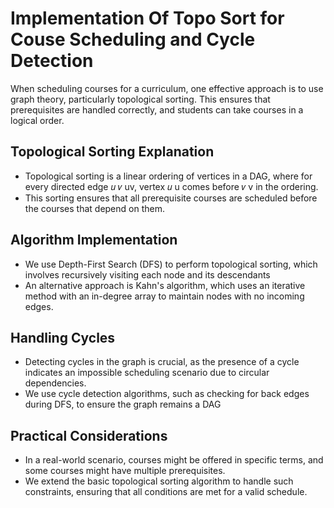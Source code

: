 # Implementation Of Topo Sort for Couse Scheduling and Cycle Detection
When scheduling courses for a curriculum, one effective approach is to use graph theory, particularly topological sorting. This ensures that prerequisites are handled correctly, and students can take courses in a logical order. 

<h2>Topological Sorting Explanation</h2>
<ul>
<li>Topological sorting is a linear ordering of vertices in a DAG, where for every directed edge 
𝑢
𝑣
uv, vertex 
𝑢
u comes before 
𝑣
v in the ordering.</li>
<li>This sorting ensures that all prerequisite courses are scheduled before the courses that depend on them.</li>
</ul>

<h2>Algorithm Implementation</h2>
<ul>
<li>We use Depth-First Search (DFS) to perform topological sorting, which involves recursively visiting each node and its descendants</li>
<li>An alternative approach is Kahn's algorithm, which uses an iterative method with an in-degree array to maintain nodes with no incoming edges.</li>
</ul>

<h2>Handling Cycles</h2>
<ul>
<li>Detecting cycles in the graph is crucial, as the presence of a cycle indicates an impossible scheduling scenario due to circular dependencies.</li>
<li>We use cycle detection algorithms, such as checking for back edges during DFS, to ensure the graph remains a DAG</li>
</ul>

<h2>Practical Considerations</h2>
<ul>
<li>In a real-world scenario, courses might be offered in specific terms, and some courses might have multiple prerequisites.</li>
<li>We extend the basic topological sorting algorithm to handle such constraints, ensuring that all conditions are met for a valid schedule.</li>
</ul>
